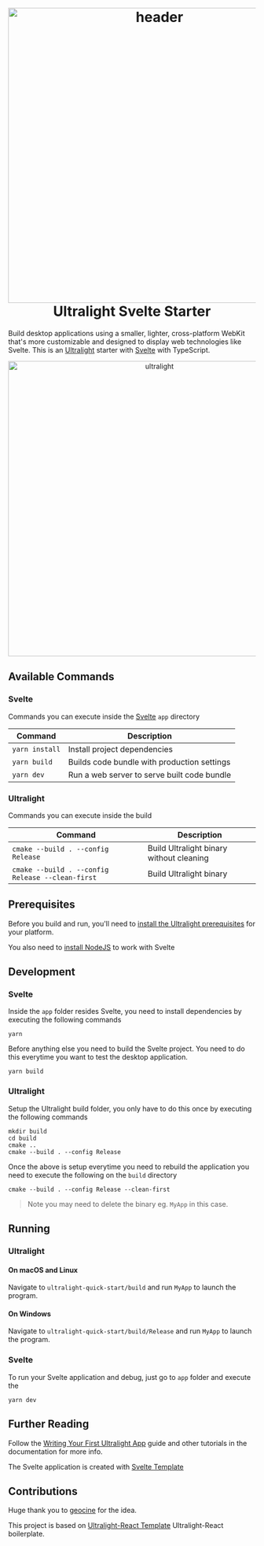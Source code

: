 <h1 align="center">
  <br>
  <a href="https://github.com/mithusingh32/ulralight-svelte-boilerplate#readme"><img src="https://i.imgur.com/6XvnLFJ.png" alt="header" width="600"/></a>
  <br>
  Ultralight Svelte Starter
  <br>
</h1>

Build desktop applications using a smaller, lighter, cross-platform WebKit that's more customizable and designed to display web technologies like Svelte. This is an [Ultralight](https://github.com/ultralight-ux/Ultralight) starter with [Svelte](https://svelte.dev/) with TypeScript. 


<p align="center">
  <img src="https://i.imgur.com/0iLU6L7.png" alt="ultralight" width="600"/>
</p>

## Available Commands


### Svelte
Commands you can execute inside the [Svelte](https://svelte.dev/) `app` directory

| Command | Description |
|---------|-------------|
| `yarn install` | Install project dependencies |
| `yarn build` | Builds code bundle with production settings  |
| `yarn dev` | Run a web server to serve built code bundle |

### Ultralight
Commands you can execute inside the build 

| Command | Description |
|---------|-------------|
| `cmake --build . --config Release` | Build Ultralight binary without cleaning |
| `cmake --build . --config Release --clean-first` | Build Ultralight binary |

## Prerequisites

Before you build and run, you'll need to [install the Ultralight prerequisites](https://docs.ultralig.ht/docs/installing-prerequisites) for your platform.

You also need to [install NodeJS](https://nodejs.org/en/download/) to work with Svelte
## Development

### Svelte

Inside the `app` folder resides Svelte, you need to install dependencies by executing the following commands

```shell
yarn
```

Before anything else you need to build the Svelte project. You need to do this everytime you want to test the desktop application.

```shell
yarn build
```

### Ultralight

Setup the Ultralight build folder, you only have to do this once by executing the following commands

```shell
mkdir build
cd build
cmake ..
cmake --build . --config Release
```

Once the above is setup everytime you need to rebuild the application you need to execute the following on the `build` directory

```shell
cmake --build . --config Release --clean-first
```

> Note you may need to delete the binary eg. `MyApp` in this case.


## Running

### Ultralight 
#### On macOS and Linux

Navigate to `ultralight-quick-start/build` and run `MyApp` to launch the program.

#### On Windows

Navigate to `ultralight-quick-start/build/Release` and run `MyApp` to launch the program.

### Svelte

To run your Svelte application and debug, just go to `app` folder and execute the
```shell
yarn dev
```

## Further Reading

Follow the [Writing Your First Ultralight App](https://docs.ultralig.ht/docs/writing-your-first-app) guide and other tutorials in the documentation for more info.

The Svelte application is created with [Svelte Template](https://svelte.dev/)

## Contributions
Huge thank you to [geocine](https://github.com/geocine/) for the idea. 

This project is based on [Ultralight-React Template](https://github.com/geocine/ultralight-react) Ultralight-React boilerplate. 